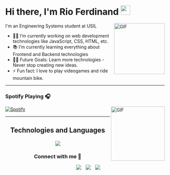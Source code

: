 # Hi there, I'm Rio Ferdinand <img width="30px" src="https://media.tenor.com/images/3b388fe03da271d2674faf85eb7c3fcd/tenor.gif" />

<img align="right" alt="GIF" height="160px" src="https://howto.reaconverter.com/wp-content/uploads/2015/10/banana.gif" />

I'm an Engineering Systems student at USIL  

- 👨‍💻 I’m currently working on web development technologies like JavaScript, CSS, HTML, etc.
- 📚 I’m currently learning everything about Frontend and Backend technologies 
- 💪🏼 Future Goals: Learn more technologies - Never stop creating new ideas.
- ⚡ Fun fact: I love to play videogames and ride mountain bike.

---




### Spotify Playing 🎧
<img align="right" alt="GIF" height="170px" src="https://i.gifer.com/origin/dd/ddb2de16735c7bbf6ad3a6ad748d12e7_w200.gif" />

[![Spotify](https://i.pinimg.com/originals/37/87/b6/3787b6743cd09d0650d0023e2dfd0bc5.gif)](https://open.spotify.com/user/tbzk5lhrdmzi763lrc4w9objr?si=a52a79fcf4934ea7)

---
<h2 align="center">
  
Technologies and Languages </h2>

<p align="center">
  <a href="https://skillicons.dev">
    <img src="https://skillicons.dev/icons?i=css,html,js,ai,cpp" />
  </a>
</p>

<h3 align="center" >Connect with me 🤝 </h3>

<p align="center">

 <div align="center"  class="icons-social" style="margin-left: 10px;">
        <a   target="_blank" href="https://steamcommunity.com/id/Nomeveas/">
			<img src="https://img.shields.io/badge/Steam-000000?style=for-the-badge&logo=steam&logoColor=white" style="margin-left: 10px;" ></a>
		<a   target="_blank" href="https://www.facebook.com/rioferdinand.floresguzman">
			<img src="https://img.shields.io/badge/Facebook-1877F2?style=for-the-badge&logo=facebook&logoColor=white" style="margin-left: 10px;" ></a>
	 	<a   target="_blank" href="https://www.instagram.com/reex_404?igsh=MTljY292eG5hZzI1MA%3D%3D&utm_source=qr">
			<img src="https://img.shields.io/badge/Instagram-E4405F?style=for-the-badge&logo=instagram&logoColor=white" style="margin-left: 10px;" ></a>
      </div>

</p>
